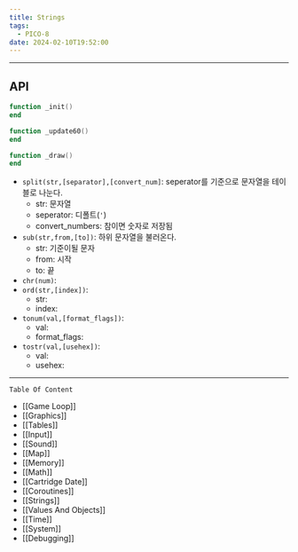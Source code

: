 ```yaml
---
title: Strings
tags:
  - PICO-8
date: 2024-02-10T19:52:00
---
```

--- 

## API

```lua
function _init()
end

function _update60()
end

function _draw()
end
```

- `split(str,[separator],[convert_num]`: seperator를 기준으로 문자열을 테이블로 나눈다.
	- str: 문자열
	- seperator: 디폴트(`'`) 
	- convert_numbers: 참이면 숫자로 저장됨
- `sub(str,from,[to])`: 하위 문자열을 불러온다.
	- str: 기준이될 문자
	- from: 시작
	- to: 끝
- `chr(num)`: 
- `ord(str,[index])`:
	- str: 
	- index: 
- `tonum(val,[format_flags])`: 
	- val: 
	- format_flags: 
- `tostr(val,[usehex])`: 
	- val: 
	- usehex: 

---

`Table Of Content`

- [[Game Loop]]
- [[Graphics]]
- [[Tables]]
- [[Input]]
- [[Sound]]
- [[Map]]
- [[Memory]]
- [[Math]]
- [[Cartridge Date]]
- [[Coroutines]]
- [[Strings]]
- [[Values And Objects]]
- [[Time]]
- [[System]]
- [[Debugging]]
